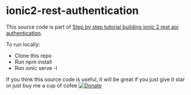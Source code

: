 # ionic2-rest-authentication
This source code is part of [Step by step tutorial building ionic 2 rest api authentication](https://www.djamware.com/post/58c1703e80aca7585c808ec1/step-by-step-tutorial-building-ionic-2-rest-api-authentication).

To run locally:

* Clone this repo
* Run npm install
* Run ionic serve -l

If you think this source code is useful, it will be great if you just give it star or just buy me a cup of cofee [![Donate](https://img.shields.io/badge/Donate-PayPal-green.svg)](https://www.paypal.com/cgi-bin/webscr?cmd=_s-xclick&hosted_button_id=Q5WK24UVWUGBN)

